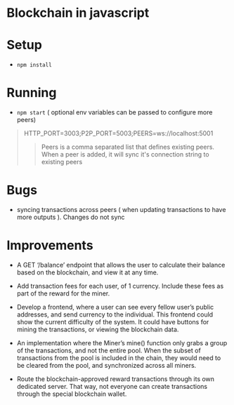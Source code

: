 Blockchain in javascript
=

Setup
===
* `npm install`

Running
===
* `npm start` ( optional env variables can be passed to configure more peers)
> HTTP_PORT=3003;P2P_PORT=5003;PEERS=ws://localhost:5001
>> Peers is a comma separated list that defines existing peers. When a peer is added, it will sync it's connection string to existing peers

Bugs
===
* syncing transactions across peers ( when updating transactions to have more outputs ). Changes do not sync

Improvements
===

* A GET ‘/balance’ endpoint that allows the user to calculate their balance based on the blockchain, and view it at any time.

* Add transaction fees for each user, of 1 currency. Include these fees as part of the reward for the miner.

* Develop a frontend, where a user can see every fellow user’s public addresses, and send currency to the individual. This frontend could show the current difficulty of the system. It could have buttons for mining the transactions, or viewing the blockchain data.

* An implementation where the Miner’s mine() function only grabs a group of the transactions, and not the entire pool. When the subset of transactions from the pool is included in the chain, they would need to be cleared from the pool, and synchronized across all miners.

* Route the blockchain-approved reward transactions through its own dedicated server. That way, not everyone can create transactions through the special blockchain wallet.